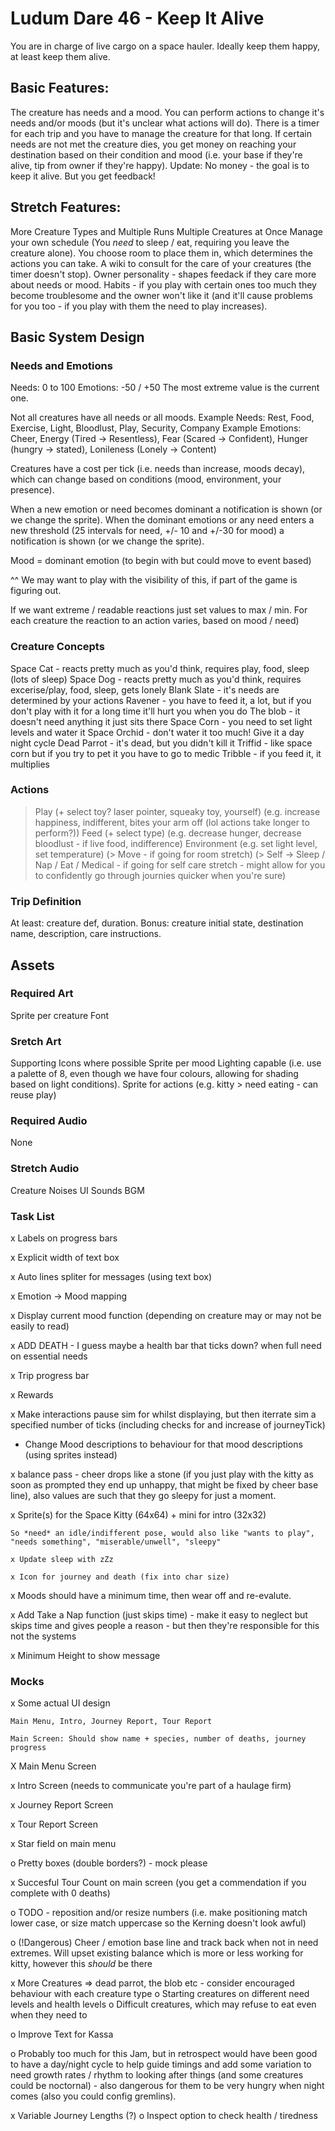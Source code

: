 # Ludum Dare 46 - Keep It Alive
You are in charge of live cargo on a space hauler. Ideally keep them happy, at least keep them alive.

## Basic Features:
The creature has needs and a mood.
You can perform actions to change it's needs and/or moods (but it's unclear what actions will do).
There is a timer for each trip and you have to manage the creature for that long.
If certain needs are not met the creature dies, you get money on reaching your destination based on their condition and mood (i.e. your base if they're alive, tip from owner if they're happy).
Update: No money - the goal is to keep it alive. But you get feedback!

## Stretch Features:
More Creature Types and Multiple Runs
Multiple Creatures at Once
Manage your own schedule (You *need* to sleep / eat, requiring you leave the creature alone).
You choose room to place them in, which determines the actions you can take.
A wiki to consult for the care of your creatures (the timer doesn't stop).
Owner personality - shapes feedack if they care more about needs or mood.
Habits - if you play with certain ones too much they become troublesome and the owner won't like it (and it'll cause problems for you too - if you play with them the need to play increases).

## Basic System Design
### Needs and Emotions
Needs: 0 to 100
Emotions: -50 / +50 
The most extreme value is the current one.

Not all creatures have all needs or all moods.
Example Needs: Rest, Food, Exercise, Light, Bloodlust, Play, Security, Company
Example Emotions: Cheer, Energy (Tired -> Resentless), Fear (Scared -> Confident), Hunger (hungry -> stated), Lonileness (Lonely -> Content)

Creatures have a cost per tick (i.e. needs than increase, moods decay), which can change based on conditions (mood, environment, your presence).

When a new emotion or need becomes dominant a notification is shown (or we change the sprite).
When the dominant emotions or any need enters a new threshold (25 intervals for need, +/- 10 and +/-30 for mood) a notification is shown (or we change the sprite).

Mood = dominant emotion (to begin with but could move to event based)

^^ We may want to play with the visibility of this, if part of the game is figuring out.

If we want extreme / readable reactions just set values to max / min. For each creature the reaction to an action varies, based on mood / need)

### Creature Concepts
Space Cat - reacts pretty much as you'd think, requires play, food, sleep (lots of sleep)
Space Dog - reacts pretty much as you'd think, requires excerise/play, food, sleep, gets lonely
Blank Slate - it's needs are determined by your actions
Ravener - you have to feed it, a lot, but if you don't play with it for a long time it'll hurt you
when you do
The blob - it doesn't need anything it just sits there
Space Corn - you need to set light levels and water it
Space Orchid - don't water it too much! Give it a day night cycle
Dead Parrot - it's dead, but you didn't kill it
Triffid - like space corn but if you try to pet it you have to go to medic
Tribble - if you feed it, it multiplies

### Actions
> Play (+ select toy? laser pointer, squeaky toy, yourself) (e.g. increase happiness, indifferent, bites your arm off (lol actions take longer to perform?))
> Feed (+ select type) (e.g. decrease hunger, decrease bloodlust - if live food, indifference)
> Environment (e.g. set light level, set temperature)
(> Move - if going for room stretch)
(> Self -> Sleep / Nap / Eat / Medical - if going for self care stretch - might allow for you to confidently go through journies quicker when you're sure) 

### Trip Definition
At least: creature def, duration.
Bonus: creature initial state, destination name, description, care instructions.

## Assets
### Required Art
Sprite per creature
Font

### Sretch Art
Supporting Icons where possible
Sprite per mood
Lighting capable (i.e. use a palette of 8, even though we have four colours, allowing for shading based on light conditions). 
Sprite for actions (e.g. kitty > need eating - can reuse play)

### Required Audio
None

### Stretch Audio
Creature Noises
UI Sounds
BGM

### Task List
x Labels on progress bars

x Explicit width of text box

x Auto lines spliter for messages (using text box)

x Emotion -> Mood mapping

x Display current mood function (depending on creature may or may not be easily to read)

x ADD DEATH - I guess maybe a health bar that ticks down? when full need on essential needs

x Trip progress bar

x Rewards

x Make interactions pause sim for whilst displaying, but then iterrate sim a specified number of ticks (including checks for and increase of journeyTick)

- Change Mood descriptions to behaviour for that mood descriptions (using sprites instead)

x balance pass - cheer drops like a stone (if you just play with the kitty as soon as prompted they end up unhappy, that might be fixed by cheer base line), also values are such that they go sleepy for just a moment. 

x Sprite(s) for the Space Kitty (64x64) + mini for intro (32x32)

	So *need* an idle/indifferent pose, would also like "wants to play", "needs something", "miserable/unwell", "sleepy"
	
	x Update sleep with zZz
	
	x Icon for journey and death (fix into char size)
	
x Moods should have a minimum time, then wear off and re-evalute.

x Add Take a Nap function (just skips time) - make it easy to neglect but skips time and gives people a reason - but then they're responsible for this not the systems

x Minimum Height to show message

### Mocks
x Some actual UI design

	Main Menu, Intro, Journey Report, Tour Report
	
	Main Screen: Should show name + species, number of deaths, journey progress
	
X Main Menu Screen

x Intro Screen (needs to communicate you're part of a haulage firm)

x Journey Report Screen

x Tour Report Screen

x Star field on main menu

o Pretty boxes (double borders?) - mock please

x Succesful Tour Count on main screen (you get a commendation if you complete with 0 deaths)

o TODO - reposition and/or resize numbers (i.e. make positioning match lower case, or size match uppercase so the Kerning doesn't look awful)

o (!Dangerous) Cheer / emotion base line and track back when not in need extremes.
	Will upset existing balance which is more or less working for kitty, however this *should* be there

x More Creatures => dead parrot, the blob etc - consider encouraged behaviour with each creature type
	o Starting creatures on different need levels and health levels
	o Difficult creatures, which may refuse to eat even when they need to

o Improve Text for Kassa 

o Probably too much for this Jam, but in retrospect would have been good to have a day/night cycle to help guide timings and add some variation to need growth rates / rhythm to looking after things (and some creatures could be noctornal) - also dangerous for them to be very hungry when night comes (also you could config gremlins).

x Variable Journey Lengths
(?) o Inspect option to check health / tiredness

